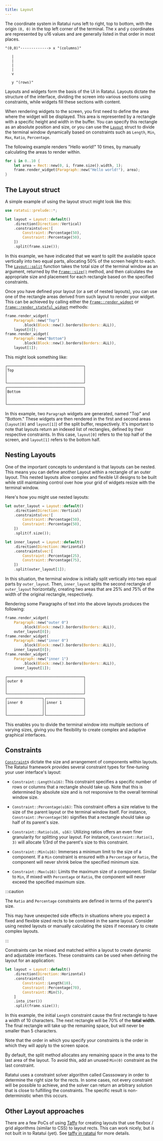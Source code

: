 ```yaml
---
title: Layout
---
```


The coordinate system in Ratatui runs left to right, top to bottom, with the origin `(0, 0)` in the
top left corner of the terminal. The x and y coordinates are represented by u16 values and are
generally listed in that order in most places.

```kroki type=svgbob
"(0,0)"-------------> x "(columns)"

   |
   |
   |
   |
   v

   y "(rows)"
```

Layouts and widgets form the basis of the UI in Ratatui. Layouts dictate the structure of the
interface, dividing the screen into various sections using constraints, while widgets fill these
sections with content.

When rendering widgets to the screen, you first need to define the area where the widget will be
displayed. This area is represented by a rectangle with a specific height and width in the buffer.
You can specify this rectangle as an absolute position and size, or you can use the [`Layout`]
struct to divide the terminal window dynamically based on constraints such as `Length`, `Min`,
`Max`, `Ratio`, `Percentage`.

The following example renders "Hello world!" 10 times, by manually calculating the areas to render
within.

```rust
for i in 0..10 {
    let area = Rect::new(0, i, frame.size().width, 1);
    frame.render_widget(Paragraph::new("Hello world!"), area);
}
```

## The Layout struct

A simple example of using the layout struct might look like this:

```rust
use ratatui::prelude::*;

let layout = Layout::default()
    .direction(Direction::Vertical)
    .constraints(vec![
        Constraint::Percentage(50),
        Constraint::Percentage(50),
    ])
    .split(frame.size());
```

In this example, we have indicated that we want to split the available space vertically into two
equal parts, allocating 50% of the screen height to each. The [`Layout::split`] function takes the
total size of the terminal window as an argument, returned by the [`Frame::size()`] method, and then
calculates the appropriate size and placement for each rectangle based on the specified constraints.

Once you have defined your layout (or a set of nested layouts), you can use one of the rectangle
areas derived from such layout to render your widget. This can be achieved by calling either the
[`Frame::render_widget`] or [`frame::render_stateful_widget`] methods:

```rust
frame.render_widget(
    Paragraph::new("Top")
        .block(Block::new().borders(Borders::ALL)),
    layout[0]);
frame.render_widget(
    Paragraph::new("Bottom")
        .block(Block::new().borders(Borders::ALL)),
    layout[1]);
```

This might look something like:

```kroki type=svgbob
┌───────────────────────────────────┐
│Top                                │
│                                   │
│                                   │
└───────────────────────────────────┘
┌───────────────────────────────────┐
│Bottom                             │
│                                   │
│                                   │
└───────────────────────────────────┘
```

In this example, two `Paragraph` widgets are generated, named "Top" and "Bottom." These widgets are
then rendered in the first and second areas (`layout[0]` and `layout[1]`) of the split buffer,
respectively. It's important to note that layouts return an indexed list of rectangles, defined by
their respective constraints. In this case, `layout[0]` refers to the top half of the screen, and
`layout[1]` refers to the bottom half.

## Nesting Layouts

One of the important concepts to understand is that layouts can be nested. This means you can define
another Layout within a rectangle of an outer layout. This nested layouts allow complex and flexible
UI designs to be built while still maintaining control over how your grid of widgets resize with the
terminal window.

Here's how you might use nested layouts:

```rust
let outer_layout = Layout::default()
    .direction(Direction::Vertical)
    .constraints(vec![
        Constraint::Percentage(50),
        Constraint::Percentage(50),
    ])
    .split(f.size());

let inner_layout = Layout::default()
    .direction(Direction::Horizontal)
    .constraints(vec![
        Constraint::Percentage(25),
        Constraint::Percentage(75),
    ])
    .split(outer_layout[1]);
```

In this situation, the terminal window is initially split vertically into two equal parts by
`outer_layout`. Then, `inner_layout` splits the second rectangle of `outer_layout` horizontally,
creating two areas that are 25% and 75% of the width of the original rectangle, respectively.

Rendering some Paragraphs of text into the above layouts produces the following:

```rust
frame.render_widget(
    Paragraph::new("outer 0")
        .block(Block::new().borders(Borders::ALL)),
    outer_layout[0]);
frame.render_widget(
    Paragraph::new("inner 0")
        .block(Block::new().borders(Borders::ALL)),
    inner_layout[0]);
frame.render_widget(
    Paragraph::new("inner 1")
        .block(Block::new().borders(Borders::ALL)),
    inner_layout[1]);
```

```kroki type=svgbob
┌───────────────────────────────────┐
│outer 0                            │
│                                   │
│                                   │
└───────────────────────────────────┘
┌────────────────┐┌─────────────────┐
│inner 0         ││inner 1          │
│                ││                 │
│                ││                 │
└────────────────┘└─────────────────┘
```

This enables you to divide the terminal window into multiple sections of varying sizes, giving you
the flexibility to create complex and adaptive graphical interfaces.

## Constraints

[`Constraint`]s dictate the size and arrangement of components within layouts. The Ratatui framework
provides several constraint types for fine-tuning your user interface's layout:

- `Constraint::Length(u16)`: This constraint specifies a specific number of rows or columns that a
  rectangle should take up. Note that this is determined by absolute size and is not responsive to
  the overall terminal window size.

- `Constraint::Percentage(u16)`: This constraint offers a size relative to the size of the parent
  layout or the terminal window itself. For instance, `Constraint::Percentage(50)` signifies that a
  rectangle should take up half of its parent's size.

- `Constraint::Ratio(u16, u16)`: Utilizing ratios offers an even finer granularity for splitting
  your layout. For instance, `Constraint::Ratio(1, 3)` will allocate 1/3rd of the parent's size to
  this constraint.

- `Constraint::Min(u16)`: Immerses a minimum limit to the size of a component. If a `Min` constraint
  is ensured with a `Percentage` or `Ratio`, the component will never shrink below the specified
  minimum size.

- `Constraint::Max(u16)`: Limits the maximum size of a component. Similar to `Min`, if mixed with
  `Percentage` or `Ratio`, the component will never exceed the specified maximum size.

:::caution

The `Ratio` and `Percentage` constraints are defined in terms of the parent's size.

This may have unexpected side effects in situations where you expect a fixed and flexible sized
rects to be combined in the same layout. Consider using nested layouts or manually calculating the
sizes if necessary to create complex layouts.

:::

Constraints can be mixed and matched within a layout to create dynamic and adjustable interfaces.
These constraints can be used when defining the layout for an application:

```rust
let layout = Layout::default()
    .direction(Direction::Horizontal)
    .constraints([
        Constraint::Length(10),
        Constraint::Percentage(70),
        Constraint::Min(5),
    ]
    .into_iter())
    .split(frame.size());
```

In this example, the initial `Length` constraint cause the first rectangle to have a width of 10
characters. The next rectangle will be 70% of the **total width**. The final rectangle will take up
the remaining space, but will never be smaller than 5 characters.

Note that the order in which you specify your constraints is the order in which they will apply to
the screen space.

By default, the split method allocates any remaining space in the area to the last area of the
layout. To avoid this, add an unused `Min(0)` constraint as the last constraint.

Ratatui uses a constraint solver algorithm called Casssowary in order to determine the right size
for the rects. In some cases, not every constraint will be possible to achieve, and the solver can
return an arbitrary solution that is close to fulfilling the constraints. The specific result is
non-deterministic when this occurs.

## Other Layout approaches

There are a few PoCs of using [Taffy](https://crates.io/crates/taffy) for creating layouts that use
flexbox / grid algorithms (similar to CSS) to layout rects. This can work nicely, but is not built
in to Ratatui (yet). See
[taffy in ratatui](https://github.com/search?q=repo%3Aratatui-org%2Fratatui%20taffy&type=code) for
more details.

[`Layout`]: https://docs.rs/ratatui/latest/ratatui/layout/struct.Layout.html
[`Layout::split`]: https://docs.rs/ratatui/latest/ratatui/layout/struct.Layout.html#method.split
[`Frame::size()`]: https://docs.rs/ratatui/latest/ratatui/terminal/struct.Frame.html#method.size
[`Frame::render_widget`]:
  https://docs.rs/ratatui/latest/ratatui/terminal/struct.Frame.html#method.render_widget
[`Frame::render_stateful_widget`]:
  https://docs.rs/ratatui/latest/ratatui/terminal/struct.Frame.html#method.render_stateful_widget
[`Constraint`]: https://docs.rs/ratatui/latest/ratatui/layout/enum.Constraint.html

